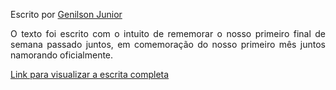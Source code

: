 Escrito por <a href="https://github.com/GenilsonJrs">Genilson Junior</a>

<p align="justify">
O texto foi escrito com o intuito de rememorar o nosso primeiro final de semana passado juntos, em comemoração do nosso primeiro mês juntos namorando oficialmente.
</p>

[Link para visualizar a escrita completa](https://drive.google.com/file/d/1VnDRpSx_BBYTI878oN8TTPrS1P788awu/view?usp=drive_link)